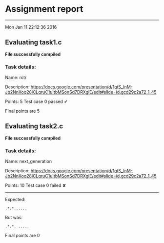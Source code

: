 # Assignment report
---
Mon Jan 11 22:12:36 2016

## Evaluating task1.c

**File successfully compiled**

### Task details:

Name: rotr

Description: https://docs.google.com/presentation/d/1qtS_InM-Jb2NnXoq28iCLqruC1uItbMSonSd7DRXgiE/edit#slide=id.gcd29c2a72_1_45

Points: 5
Test case 0 passed ✔︎ 

 Final points are 5
## Evaluating task2.c

**File successfully compiled**

### Task details:

Name: next_generation

Description: https://docs.google.com/presentation/d/1qtS_InM-Jb2NnXoq28iCLqruC1uItbMSonSd7DRXgiE/edit#slide=id.gcd29c2a72_1_45

Points: 10
Test case 0 failed ✘ 

---
Expected:
```
.*.*......
```
But was:
```
.*.*. .....
```

 Final points are 0
